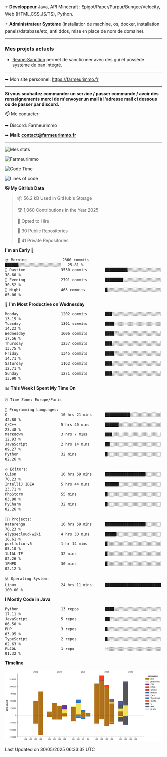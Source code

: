 ⭐ **Développeur** Java, API Minecraft : Spigot/Paper/Purpur/Bungee/Velocity, Web (HTML,CSS,JS/TS), Python.

⭐ **Administrateur Système** (installation de machine, os, docker, installation panels/database/etc, anti ddos, mise en place de nom de domaine).

---

### Mes projets actuels
- [ReaperSanction](https://www.spigotmc.org/resources/reapersanction.89580/) permet de sanctionner avec des gui et possède système de ban intégré.

---

➥ Mon site personnel: https://farmeurimmo.fr

---

**Si vous souhaitez commander un service / passer commande / avoir des renseignements merci de m'envoyer un mail à l'adresse mail ci dessous ou de passer par discord.**

📫 Me contacter:
 
   ➥ Discord: Farmeurimmo
   
   ➥ **Mail: contact@farmeurimmo.fr**

---

![Mes stats](https://github-readme-stats.farmeurimmo.fr/api?username=Farmeurimmo&count_private=true&show_icons=true&theme=radical)

<img src="https://komarev.com/ghpvc/?username=Farmeurimmo" alt="Farmeurimmo" />

<!--START_SECTION:waka-->
![Code Time](http://img.shields.io/badge/Code%20Time-2%2C068%20hrs%2032%20mins-blue)

![Lines of code](https://img.shields.io/badge/From%20Hello%20World%20I%27ve%20Written-948.8%20thousand%20lines%20of%20code-blue)

**🐱 My GitHub Data** 

> 📦 56.2 kB Used in GitHub's Storage 
 > 
> 🏆 1,060 Contributions in the Year 2025
 > 
> 💼 Opted to Hire
 > 
> 📜 30 Public Repositories 
 > 
> 🔑 41 Private Repositories 
 > 
**I'm an Early 🐤** 

```text
🌞 Morning                2360 commits        ██████░░░░░░░░░░░░░░░░░░░   25.81 % 
🌆 Daytime                3530 commits        ██████████░░░░░░░░░░░░░░░   38.60 % 
🌃 Evening                2791 commits        ████████░░░░░░░░░░░░░░░░░   30.52 % 
🌙 Night                  463 commits         █░░░░░░░░░░░░░░░░░░░░░░░░   05.06 % 
```
📅 **I'm Most Productive on Wednesday** 

```text
Monday                   1202 commits        ███░░░░░░░░░░░░░░░░░░░░░░   13.15 % 
Tuesday                  1301 commits        ████░░░░░░░░░░░░░░░░░░░░░   14.23 % 
Wednesday                1606 commits        ████░░░░░░░░░░░░░░░░░░░░░   17.56 % 
Thursday                 1257 commits        ███░░░░░░░░░░░░░░░░░░░░░░   13.75 % 
Friday                   1345 commits        ████░░░░░░░░░░░░░░░░░░░░░   14.71 % 
Saturday                 1162 commits        ███░░░░░░░░░░░░░░░░░░░░░░   12.71 % 
Sunday                   1271 commits        ███░░░░░░░░░░░░░░░░░░░░░░   13.90 % 
```


📊 **This Week I Spent My Time On** 

```text
🕑︎ Time Zone: Europe/Paris

💬 Programming Languages: 
C                        10 hrs 21 mins      ███████████░░░░░░░░░░░░░░   42.80 % 
C/C++                    5 hrs 40 mins       ██████░░░░░░░░░░░░░░░░░░░   23.48 % 
Markdown                 3 hrs 7 mins        ███░░░░░░░░░░░░░░░░░░░░░░   12.93 % 
JavaScript               2 hrs 14 mins       ██░░░░░░░░░░░░░░░░░░░░░░░   09.27 % 
Python                   32 mins             █░░░░░░░░░░░░░░░░░░░░░░░░   02.26 % 

🔥 Editors: 
CLion                    16 hrs 59 mins      ██████████████████░░░░░░░   70.23 % 
IntelliJ IDEA            5 hrs 44 mins       ██████░░░░░░░░░░░░░░░░░░░   23.71 % 
PhpStorm                 55 mins             █░░░░░░░░░░░░░░░░░░░░░░░░   03.80 % 
PyCharm                  32 mins             █░░░░░░░░░░░░░░░░░░░░░░░░   02.26 % 

🐱‍💻 Projects: 
Katarenga                16 hrs 59 mins      ██████████████████░░░░░░░   70.23 % 
elypsecloud-wiki         4 hrs 30 mins       █████░░░░░░░░░░░░░░░░░░░░   18.61 % 
portfolio-v5             1 hr 14 mins        █░░░░░░░░░░░░░░░░░░░░░░░░   05.10 % 
1LIAL-TP                 32 mins             █░░░░░░░░░░░░░░░░░░░░░░░░   02.26 % 
1PHPD                    30 mins             █░░░░░░░░░░░░░░░░░░░░░░░░   02.12 % 

💻 Operating System: 
Linux                    24 hrs 11 mins      █████████████████████████   100.00 % 
```

**I Mostly Code in Java** 

```text
Python                   13 repos            ████░░░░░░░░░░░░░░░░░░░░░   17.11 % 
JavaScript               5 repos             ██░░░░░░░░░░░░░░░░░░░░░░░   06.58 % 
PHP                      3 repos             █░░░░░░░░░░░░░░░░░░░░░░░░   03.95 % 
TypeScript               2 repos             █░░░░░░░░░░░░░░░░░░░░░░░░   02.63 % 
PLSQL                    1 repo              ░░░░░░░░░░░░░░░░░░░░░░░░░   01.32 % 
```



**Timeline**

![Lines of Code chart](https://raw.githubusercontent.com/Farmeurimmo/Farmeurimmo/main/assets/bar_graph.png)


 Last Updated on 30/05/2025 06:33:39 UTC
<!--END_SECTION:waka-->
